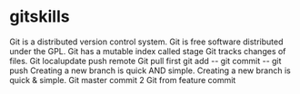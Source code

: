 # gitskills
Git is a distributed version control system.
Git is free software distributed under the GPL.
Git has a mutable index called stage
Git tracks changes of files.
Git localupdate push remote 
Git pull first
git add -- git commit -- git push
Creating a new branch is quick AND simple.
Creating a new branch is quick & simple.
Git master commit 2
Git from feature commit
